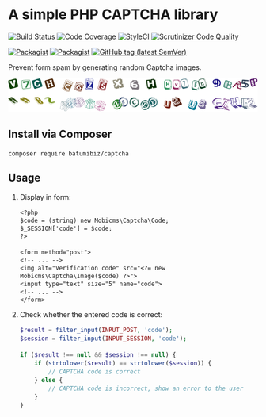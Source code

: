 # A simple PHP CAPTCHA library

[![Build Status](https://travis-ci.org/mobicms/captcha.svg?branch=develop)](https://travis-ci.org/mobicms/captcha)
[![Code Coverage](https://scrutinizer-ci.com/g/mobicms/captcha/badges/coverage.png?b=develop)](https://scrutinizer-ci.com/g/mobicms/captcha/?branch=develop)
[![StyleCI](https://github.styleci.io/repos/226185078/shield?branch=develop)](https://github.styleci.io/repos/226185078)
[![Scrutinizer Code Quality](https://scrutinizer-ci.com/g/mobicms/captcha/badges/quality-score.png?b=develop)](https://scrutinizer-ci.com/g/mobicms/captcha/?branch=develop)

[![Packagist](https://img.shields.io/packagist/l/mobicms/captcha)](https://packagist.org/packages/mobicms/captcha)
[![Packagist](https://img.shields.io/packagist/dt/mobicms/captcha)](https://packagist.org/packages/mobicms/captcha)
[![GitHub tag (latest SemVer)](https://img.shields.io/github/tag/mobicms/captcha.svg?label=stable)](https://github.com/mobicms/captcha/releases)

Prevent form spam by generating random Captcha images.

![Captchas examples](resources/example/captcha_example.png)

## Install via Composer

`composer require batumibiz/captcha`

## Usage

1. Display in form:

    ```html+php
    <?php
    $code = (string) new Mobicms\Captcha\Code;
    $_SESSION['code'] = $code;
    ?>

    <form method="post">
    <!-- ... -->
    <img alt="Verification code" src="<?= new Mobicms\Captcha\Image($code) ?>">
    <input type="text" size="5" name="code">
    <!-- ... -->
    </form>
	```

2. Check whether the entered code is correct:

    ```php
    $result = filter_input(INPUT_POST, 'code');
    $session = filter_input(INPUT_SESSION, 'code');
    
    if ($result !== null && $session !== null) {
        if (strtolower($result) == strtolower($session)) {
            // CAPTCHA code is correct
        } else {
            // CAPTCHA code is incorrect, show an error to the user
        }
    }
    ```
